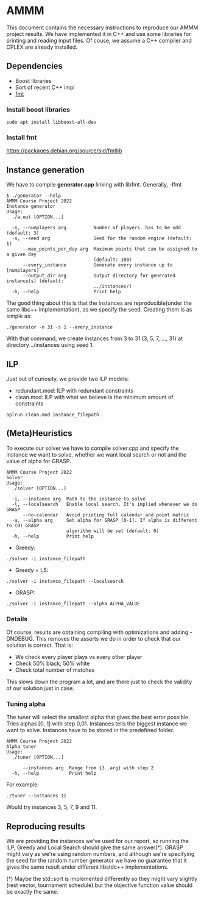 # AMMM

This document contains the necessary instructions to reproduce our AMMM project results. We have implemented it in C++ and use some libraries for printing and reading input files. Of couse, we assume a C++ compiler and CPLEX are already installed.


## Dependencies

- Boost libraries 
- Sort of recent C++ impl
- [fmt](https://github.com/fmtlib/fmt)

### Install boost libraries 

```
sudo apt install libboost-all-dev
```
### Install fmt
https://packages.debian.org/source/sid/fmtlib

## Instance generation

We have to compile **generator.cpp** linking with libfmt. Generally, -lfmt 
```
$ ./generator --help
AMMM Course Project 2022
Instance generator
Usage:
  ./a.out [OPTION...]

  -n, --numplayers arg          Number of players. has to be odd (default: 3)
  -s, --seed arg                Seed for the random engine (default: 1)
      --max_points_per_day arg  Maximum points that can be assigned to a given day 
                                (default: 100)
      --every_instance          Generate every instance up to [numplayers]
      --output_dir arg          Output directory for generated instance(s) (default: 
                                ../instances/)
  -h, --help                    Print help
```

The good thing about this is that the instances are reproducible(under the same libc++ implementation), as we specify the seed. Creating them is as simple as:

```
./generator -n 31 -s 1 --every_instance
```

With that command, we create instances from 3 to 31 (3, 5, 7, ..., 31) at directory ../instances using seed 1.

## ILP
Just out of curiosity, we provide two ILP models:
- redundant.mod: ILP with redundant constraints 
- clean.mod: ILP with what we believe is the minimum amount of constraints

```
oplrun clean.mod instance_filepath
```


## (Meta)Heuristics

To execute our solver we have to compile solver.cpp and specify the instance we want to solve, whether we want local search or not and the value of alpha for GRASP.

```
AMMM Course Project 2022
Solver
Usage:
  ./solver [OPTION...]

  -i, --instance arg  Path to the instance to solve
  -l, --localsearch   Enable local search. It's implied whenever we do GRASP
      --no-calendar   Avoid printing full calendar and point matrix
  -a, --alpha arg     Set alpha for GRASP [0-1]. If alpha is different to (0) GRASP 
                      algorithm will be set (default: 0)
  -h, --help          Print help
```

- Greedy: 
```
./solver -i instance_filepath 
```
- Greedy + LS: 
```
./solver -i instance_filepath --localsearch
```
- GRASP: 
```
./solver -i instance_filepath --alpha ALPHA_VALUE
```

### Details
Of course, results are obtaining compiling with optimizations and adding -DNDEBUG. This removes the asserts we do in order to check that our solution is correct. That is:

- We check every player plays vs every other player
- Check 50% black, 50% white
- Check total number of matches


This slows down the program a lot, and are there just to check the validity of our solution just in case.

### Tuning alpha

The tuner will select the smallest alpha that gives the best error possible. Tries alphas [0, 1] with step 0,01. Instances tells the biggest instance
we want to solve. Instances have to be stored in the predefined folder.

```
AMMM Course Project 2022
Alpha tuner
Usage:
  ./tuner [OPTION...]

      --instances arg  Range from {3..arg} with step 2
  -h, --help           Print help
```

For example: 
```
./tuner --instances 11
```

Would try instances 3, 5, 7, 9 and 11.

## Reproducing results

We are providing the instances we've used for our report, so running the ILP, Greedy and Local Search should give the same answer(\*). GRASP might vary as we're using random numbers, and although we're specifying the seed for the random number generator we have no guarantee that it gives the same result under different libstdc++ implementations.

(\*) Maybe the std::sort is implemented differently so they might vary slightly (rest vector, tournament schedule) but the objective function value should be exactly the same.

